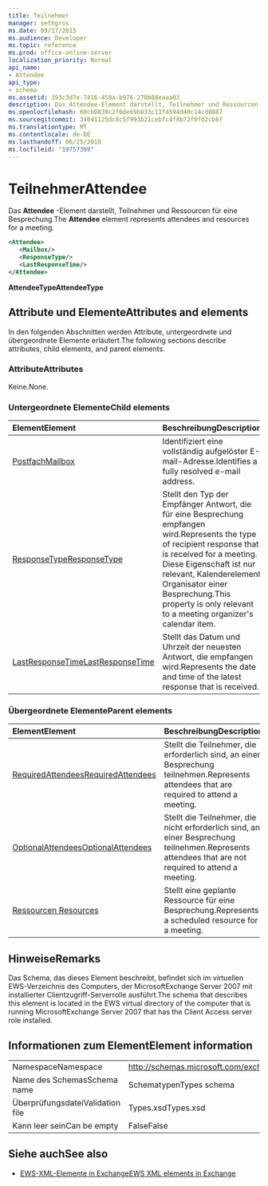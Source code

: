 ```yaml
---
title: Teilnehmer
manager: sethgros
ms.date: 09/17/2015
ms.audience: Developer
ms.topic: reference
ms.prod: office-online-server
localization_priority: Normal
api_name:
- Attendee
api_type:
- schema
ms.assetid: 393c3d7e-7416-458a-b976-270b88eaaa03
description: Das Attendee-Element darstellt, Teilnehmer und Ressourcen für eine Besprechung.
ms.openlocfilehash: 60cb0839c2f6de69b833c11f4594d40c14cd8887
ms.sourcegitcommit: 34041125dc8c5f993b21cebfc4f8b72f0fd2cb6f
ms.translationtype: MT
ms.contentlocale: de-DE
ms.lasthandoff: 06/25/2018
ms.locfileid: "19757399"
---
```

# <a name="attendee"></a><span data-ttu-id="1c872-103">Teilnehmer</span><span class="sxs-lookup"><span data-stu-id="1c872-103">Attendee</span></span>

<span data-ttu-id="1c872-104">Das **Attendee** -Element darstellt, Teilnehmer und Ressourcen für eine Besprechung.</span><span class="sxs-lookup"><span data-stu-id="1c872-104">The **Attendee** element represents attendees and resources for a meeting.</span></span> 
  
```xml
<Attendee>
   <Mailbox/>
   <ResponseType/>
   <LastResponseTime/>
</Attendee>
```

 <span data-ttu-id="1c872-105">**AttendeeType**</span><span class="sxs-lookup"><span data-stu-id="1c872-105">**AttendeeType**</span></span>
## <a name="attributes-and-elements"></a><span data-ttu-id="1c872-106">Attribute und Elemente</span><span class="sxs-lookup"><span data-stu-id="1c872-106">Attributes and elements</span></span>

<span data-ttu-id="1c872-107">In den folgenden Abschnitten werden Attribute, untergeordnete und übergeordnete Elemente erläutert.</span><span class="sxs-lookup"><span data-stu-id="1c872-107">The following sections describe attributes, child elements, and parent elements.</span></span>
  
### <a name="attributes"></a><span data-ttu-id="1c872-108">Attribute</span><span class="sxs-lookup"><span data-stu-id="1c872-108">Attributes</span></span>

<span data-ttu-id="1c872-109">Keine.</span><span class="sxs-lookup"><span data-stu-id="1c872-109">None.</span></span>
  
### <a name="child-elements"></a><span data-ttu-id="1c872-110">Untergeordnete Elemente</span><span class="sxs-lookup"><span data-stu-id="1c872-110">Child elements</span></span>

|<span data-ttu-id="1c872-111">**Element**</span><span class="sxs-lookup"><span data-stu-id="1c872-111">**Element**</span></span>|<span data-ttu-id="1c872-112">**Beschreibung**</span><span class="sxs-lookup"><span data-stu-id="1c872-112">**Description**</span></span>|
|:-----|:-----|
|[<span data-ttu-id="1c872-113">Postfach</span><span class="sxs-lookup"><span data-stu-id="1c872-113">Mailbox</span></span>](mailbox.md) <br/> |<span data-ttu-id="1c872-114">Identifiziert eine vollständig aufgelöster E-mail-Adresse.</span><span class="sxs-lookup"><span data-stu-id="1c872-114">Identifies a fully resolved e-mail address.</span></span>  <br/> |
|[<span data-ttu-id="1c872-115">ResponseType</span><span class="sxs-lookup"><span data-stu-id="1c872-115">ResponseType</span></span>](responsetype.md) <br/> |<span data-ttu-id="1c872-116">Stellt den Typ der Empfänger Antwort, die für eine Besprechung empfangen wird.</span><span class="sxs-lookup"><span data-stu-id="1c872-116">Represents the type of recipient response that is received for a meeting.</span></span> <span data-ttu-id="1c872-117">Diese Eigenschaft ist nur relevant, Kalenderelement Organisator einer Besprechung.</span><span class="sxs-lookup"><span data-stu-id="1c872-117">This property is only relevant to a meeting organizer's calendar item.</span></span>  <br/> |
|[<span data-ttu-id="1c872-118">LastResponseTime</span><span class="sxs-lookup"><span data-stu-id="1c872-118">LastResponseTime</span></span>](lastresponsetime.md) <br/> |<span data-ttu-id="1c872-119">Stellt das Datum und Uhrzeit der neuesten Antwort, die empfangen wird.</span><span class="sxs-lookup"><span data-stu-id="1c872-119">Represents the date and time of the latest response that is received.</span></span>  <br/> |
   
### <a name="parent-elements"></a><span data-ttu-id="1c872-120">Übergeordnete Elemente</span><span class="sxs-lookup"><span data-stu-id="1c872-120">Parent elements</span></span>

|<span data-ttu-id="1c872-121">**Element**</span><span class="sxs-lookup"><span data-stu-id="1c872-121">**Element**</span></span>|<span data-ttu-id="1c872-122">**Beschreibung**</span><span class="sxs-lookup"><span data-stu-id="1c872-122">**Description**</span></span>|
|:-----|:-----|
|[<span data-ttu-id="1c872-123">RequiredAttendees</span><span class="sxs-lookup"><span data-stu-id="1c872-123">RequiredAttendees</span></span>](requiredattendees.md) <br/> |<span data-ttu-id="1c872-124">Stellt die Teilnehmer, die erforderlich sind, an einer Besprechung teilnehmen.</span><span class="sxs-lookup"><span data-stu-id="1c872-124">Represents attendees that are required to attend a meeting.</span></span>  <br/> |
|[<span data-ttu-id="1c872-125">OptionalAttendees</span><span class="sxs-lookup"><span data-stu-id="1c872-125">OptionalAttendees</span></span>](optionalattendees.md) <br/> |<span data-ttu-id="1c872-126">Stellt die Teilnehmer, die nicht erforderlich sind, an einer Besprechung teilnehmen.</span><span class="sxs-lookup"><span data-stu-id="1c872-126">Represents attendees that are not required to attend a meeting.</span></span>  <br/> |
|[<span data-ttu-id="1c872-127">Ressourcen </span><span class="sxs-lookup"><span data-stu-id="1c872-127">Resources</span></span>](resources.md) <br/> |<span data-ttu-id="1c872-128">Stellt eine geplante Ressource für eine Besprechung.</span><span class="sxs-lookup"><span data-stu-id="1c872-128">Represents a scheduled resource for a meeting.</span></span>  <br/> |
   
## <a name="remarks"></a><span data-ttu-id="1c872-129">Hinweise</span><span class="sxs-lookup"><span data-stu-id="1c872-129">Remarks</span></span>

<span data-ttu-id="1c872-130">Das Schema, das dieses Element beschreibt, befindet sich im virtuellen EWS-Verzeichnis des Computers, der MicrosoftExchange Server 2007 mit installierter Clientzugriff-Serverrolle ausführt.</span><span class="sxs-lookup"><span data-stu-id="1c872-130">The schema that describes this element is located in the EWS virtual directory of the computer that is running MicrosoftExchange Server 2007 that has the Client Access server role installed.</span></span>
  
## <a name="element-information"></a><span data-ttu-id="1c872-131">Informationen zum Element</span><span class="sxs-lookup"><span data-stu-id="1c872-131">Element information</span></span>

|||
|:-----|:-----|
|<span data-ttu-id="1c872-132">Namespace</span><span class="sxs-lookup"><span data-stu-id="1c872-132">Namespace</span></span>  <br/> |http://schemas.microsoft.com/exchange/services/2006/types  <br/> |
|<span data-ttu-id="1c872-133">Name des Schemas</span><span class="sxs-lookup"><span data-stu-id="1c872-133">Schema name</span></span>  <br/> |<span data-ttu-id="1c872-134">Schematypen</span><span class="sxs-lookup"><span data-stu-id="1c872-134">Types schema</span></span>  <br/> |
|<span data-ttu-id="1c872-135">Überprüfungsdatei</span><span class="sxs-lookup"><span data-stu-id="1c872-135">Validation file</span></span>  <br/> |<span data-ttu-id="1c872-136">Types.xsd</span><span class="sxs-lookup"><span data-stu-id="1c872-136">Types.xsd</span></span>  <br/> |
|<span data-ttu-id="1c872-137">Kann leer sein</span><span class="sxs-lookup"><span data-stu-id="1c872-137">Can be empty</span></span>  <br/> |<span data-ttu-id="1c872-138">False</span><span class="sxs-lookup"><span data-stu-id="1c872-138">False</span></span>  <br/> |
   
## <a name="see-also"></a><span data-ttu-id="1c872-139">Siehe auch</span><span class="sxs-lookup"><span data-stu-id="1c872-139">See also</span></span>

- [<span data-ttu-id="1c872-140">EWS-XML-Elemente in Exchange</span><span class="sxs-lookup"><span data-stu-id="1c872-140">EWS XML elements in Exchange</span></span>](ews-xml-elements-in-exchange.md)

